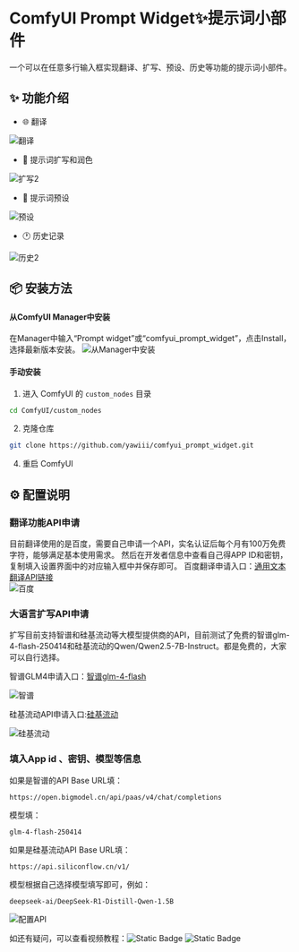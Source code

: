 # ComfyUI Prompt Widget✨提示词小部件


一个可以在任意多行输入框实现翻译、扩写、预设、历史等功能的提示词小部件。

## ✨ 功能介绍

- 🌐 翻译  

![翻译](https://github.com/user-attachments/assets/25767da7-42bf-47a4-aba0-95db9285a4bf)  

  
- 💫 提示词扩写和润色  

![扩写2](https://github.com/user-attachments/assets/942f3acc-8d4d-4e79-a7da-8e389f3d8437)


  
- 📒 提示词预设  

![预设](https://github.com/user-attachments/assets/65becfc3-ddc7-4ab5-946f-12a47cafa4b6)  

- 🕐 历史记录  

![历史2](https://github.com/user-attachments/assets/e20b60a7-4756-4a54-b6a2-c6253c28bfa0)



## 📦 安装方法

#### 从ComfyUI Manager中安装
在Manager中输入“Prompt widget”或“comfyui_prompt_widget”，点击Install，选择最新版本安装。
![从Manager中安装](https://github.com/user-attachments/assets/2c357c5a-ecf2-45ea-8eb0-f76ee975ea6c)



#### 手动安装

1. 进入 ComfyUI 的 `custom_nodes` 目录
```bash
cd ComfyUI/custom_nodes
```

2. 克隆仓库
```bash
git clone https://github.com/yawiii/comfyui_prompt_widget.git
```


4. 重启 ComfyUI

## ⚙️ 配置说明

### 翻译功能API申请
目前翻译使用的是百度，需要自己申请一个API，实名认证后每个月有100万免费字符，能够满足基本使用需求。 然后在开发者信息中查看自己得APP ID和密钥，复制填入设置界面中的对应输入框中并保存即可。
百度翻译申请入口：[通用文本翻译API链接](https://fanyi-api.baidu.com/product/11)   
![百度](https://github.com/user-attachments/assets/f3fe2d2d-9507-4bff-887e-003f2e13a19c)


### 大语言扩写API申请
扩写目前支持智谱和硅基流动等大模型提供商的API，目前测试了免费的智谱glm-4-flash-250414和硅基流动的Qwen/Qwen2.5-7B-Instruct。都是免费的，大家可以自行选择。 

智谱GLM4申请入口：[智谱glm-4-flash](https://open.bigmodel.cn/dev/activities/free/glm-4-flash)  


![智谱](https://github.com/user-attachments/assets/d6eb29c0-8624-4bf2-96c4-33e99d096202)


硅基流动API申请入口:[硅基流动](https://cloud.siliconflow.cn/models)

![硅基流动](https://github.com/user-attachments/assets/a4cc680a-9c36-4d9e-80be-7b09f5c05842)


### 填入App id 、密钥、模型等信息
如果是智谱的API Base URL填：
```
https://open.bigmodel.cn/api/paas/v4/chat/completions
```
模型填：
```
glm-4-flash-250414
```

如果是硅基流动API Base URL填：
```
https://api.siliconflow.cn/v1/
```
模型根据自己选择模型填写即可，例如：
```
deepseek-ai/DeepSeek-R1-Distill-Qwen-1.5B
```


![配置API](https://github.com/user-attachments/assets/37fe0562-6273-48ff-9ee1-13dbab9e3d1f)


如还有疑问，可以查看视频教程：![Static Badge](https://img.shields.io/badge/B%E7%AB%99-%E4%BD%BF%E7%94%A8%E8%AF%B4%E6%98%8E-blue?style=flat&logo=bilibili&logoColor=%2300A5DC&labelColor=%23FFFFFF&link=https%3A%2F%2Fgithub.com%2Fyawiii%2Fcomfyui_prompt_widget)
![Static Badge](https://img.shields.io/badge/%E6%8A%96%E9%9F%B3-%E4%BD%BF%E7%94%A8%E8%AF%B4%E6%98%8E-blue?style=flat&logo=TikTok&logoColor=%2324292E&labelColor=%23FFFFFF&link=https%3A%2F%2Fgithub.com%2Fyawiii%2Fcomfyui_prompt_widget)


